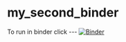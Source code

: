 # my_second_binder
To run in binder click ---
[![Binder](https://mybinder.org/badge_logo.svg)](https://mybinder.org/v2/gh/flookc/HEC-Lect-0/HEAD)
